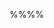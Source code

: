 <link rel="stylesheet" href="{{baseUrl}}/css/textbook.css">

<div class="website-content">


%%**<include src="../path.md" inline />**%%

<include src="text.md#title" />

<tip-box type="success">
  <include src="outcomes.md" />
</tip-box>

<div id="main">

<include src="text.md#body" />

</div>

</div>